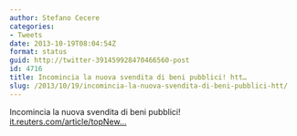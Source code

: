 ```yaml
---
author: Stefano Cecere
categories:
- Tweets
date: 2013-10-19T08:04:54Z
format: status
guid: http://twitter-391459928470466560-post
id: 4716
title: Incomincia la nuova svendita di beni pubblici! htt…
slug: /2013/10/19/incomincia-la-nuova-svendita-di-beni-pubblici-htt/
---
```


Incomincia la nuova svendita di beni pubblici! [it.reuters.com/article/topNew…](http://it.reuters.com/article/topNews/idITMIE99H01U20131018)